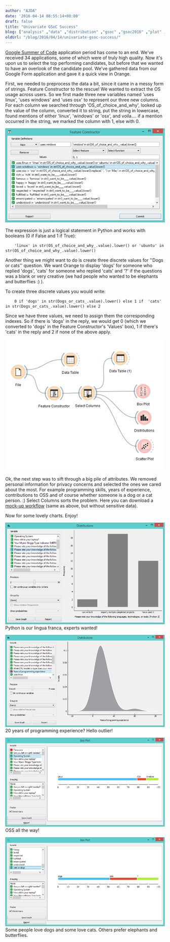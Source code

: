 ```yaml
---
author: "AJDA"
date: '2016-04-14 08:55:14+00:00'
draft: false
title: "Univariate GSoC Success"
blog: ["analysis" ,"data" ,"distribution" ,"gsoc" ,"gsoc2016" ,"plot" ,"visualization"  ]
oldUrl: "/blog/2016/04/14/univariate-gsoc-success/"
---
```


[Google Summer of Code](https://developers.google.com/open-source/gsoc/) application period has come to an end. We've received 34 applications, some of which were of truly high quality. Now it's upon us to select the top performing candidates, but before that we wanted to have an overlook of the candidate pool. We've gathered data from our Google Form application and gave it a quick view in Orange.

First, we needed to preprocess the data a bit, since it came in a messy form of strings. Feature Constructor to the rescue! We wanted to extract the OS usage across users. So we first made three new variables named 'uses linux', 'uses windows' and 'uses osx' to represent our three new columns. For each column we searched through 'OS_of_choice_and_why', looked up the value of the column, converted it to string, put the string in lowercase, found mentions of either 'linux', 'windows' or 'osx', and voila.... if a mention occurred in the string, we marked the column with 1, else with 0.



![](blog10.png)


The expression is just a logical statement in Python and works with booleans (0 if False and 1 if True):

```
    'linux' in str(OS_of_choice_and_why_.value).lower() or 'ubuntu' in str(OS_of_choice_and_why_.value).lower()
```



Another thing we might want to do is create three discrete values for ''Dogs or cats'' question. We want Orange to display 'dogs' for someone who replied 'dogs', 'cats' for someone who replied 'cats' and '?' if the questions was a blank or very creative (we had people who wanted to be elephants and butterflies :) ).

To create three discrete values you would write:

```
    0 if 'dogs' in str(Dogs_or_cats_.value).lower() else 1 if  'cats' in str(Dogs_or_cats_.value).lower() else 2
```

Since we have three values, we need to assign them the corresponding indexes. So if there is 'dogs' in the reply, we would get 0 (which we converted to 'dogs' in the Feature Constructor's 'Values' box), 1 if there's 'cats' in the reply and 2 if none of the above apply.

![](blog9.png)


Ok, the next step was to sift through a big pile of attributes. We removed personal information for privacy concerns and selected the ones we cared about the most. For example programming skills, years of experience, contributions to OSS and of course whether someone is a dog or a cat person. :) Select Columns sorts the problem. Here you can download a [mock-up workflow](http://s000.tinyupload.com/?file_id=18444941737485155585) (same as above, but without sensitive data).

Now for some lovely charts. Enjoy!

![](blog5.png)
Python is our lingua franca, experts wanted!



![](blog8.png)
20 years of programming experience? Hello outlier!



![](blog2.png)
OSS all the way!



![](blog3.png)
Some people love dogs and some love cats. Others prefer elephants and butterflies.




